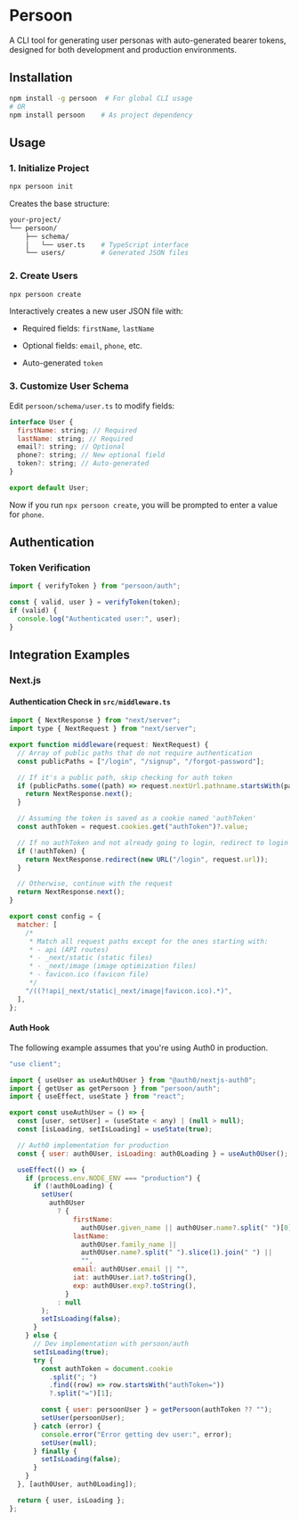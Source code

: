 # Persoon

A CLI tool for generating user personas with auto-generated bearer tokens, designed for both development and production environments.

## Installation

```bash
npm install -g persoon  # For global CLI usage
# OR
npm install persoon    # As project dependency
```

## Usage

### 1. Initialize Project

```bash
npx persoon init
```

Creates the base structure:

```bash
your-project/
└── persoon/
    ├── schema/
    │   └── user.ts    # TypeScript interface
    └── users/         # Generated JSON files
```

### 2. Create Users

```bash
npx persoon create
```

Interactively creates a new user JSON file with:

- Required fields: `firstName`, `lastName`

- Optional fields: `email`, `phone`, etc.

- Auto-generated `token`

### 3. Customize User Schema

Edit `persoon/schema/user.ts` to modify fields:

```javascript
interface User {
  firstName: string; // Required
  lastName: string; // Required
  email?: string; // Optional
  phone?: string; // New optional field
  token?: string; // Auto-generated
}

export default User;
```

Now if you run `npx persoon create`, you will be prompted to enter a value for `phone`.

## Authentication

### Token Verification

```javascript
import { verifyToken } from "persoon/auth";

const { valid, user } = verifyToken(token);
if (valid) {
  console.log("Authenticated user:", user);
}
```

## Integration Examples

### Next.js

#### Authentication Check in `src/middleware.ts`

```javascript
import { NextResponse } from "next/server";
import type { NextRequest } from "next/server";

export function middleware(request: NextRequest) {
  // Array of public paths that do not require authentication
  const publicPaths = ["/login", "/signup", "/forgot-password"];

  // If it's a public path, skip checking for auth token
  if (publicPaths.some((path) => request.nextUrl.pathname.startsWith(path))) {
    return NextResponse.next();
  }

  // Assuming the token is saved as a cookie named 'authToken'
  const authToken = request.cookies.get("authToken")?.value;

  // If no authToken and not already going to login, redirect to login
  if (!authToken) {
    return NextResponse.redirect(new URL("/login", request.url));
  }

  // Otherwise, continue with the request
  return NextResponse.next();
}

export const config = {
  matcher: [
    /*
     * Match all request paths except for the ones starting with:
     * - api (API routes)
     * - _next/static (static files)
     * - _next/image (image optimization files)
     * - favicon.ico (favicon file)
     */
    "/((?!api|_next/static|_next/image|favicon.ico).*)",
  ],
};
```

#### Auth Hook

The following example assumes that you're using Auth0 in production.

```javascript
"use client";

import { useUser as useAuth0User } from "@auth0/nextjs-auth0";
import { getUser as getPersoon } from "persoon/auth";
import { useEffect, useState } from "react";

export const useAuthUser = () => {
  const [user, setUser] = (useState < any) | (null > null);
  const [isLoading, setIsLoading] = useState(true);

  // Auth0 implementation for production
  const { user: auth0User, isLoading: auth0Loading } = useAuth0User();

  useEffect(() => {
    if (process.env.NODE_ENV === "production") {
      if (!auth0Loading) {
        setUser(
          auth0User
            ? {
                firstName:
                  auth0User.given_name || auth0User.name?.split(" ")[0] || "",
                lastName:
                  auth0User.family_name ||
                  auth0User.name?.split(" ").slice(1).join(" ") ||
                  "",
                email: auth0User.email || "",
                iat: auth0User.iat?.toString(),
                exp: auth0User.exp?.toString(),
              }
            : null
        );
        setIsLoading(false);
      }
    } else {
      // Dev implementation with persoon/auth
      setIsLoading(true);
      try {
        const authToken = document.cookie
          .split("; ")
          .find((row) => row.startsWith("authToken="))
          ?.split("=")[1];

        const { user: persoonUser } = getPersoon(authToken ?? "");
        setUser(persoonUser);
      } catch (error) {
        console.error("Error getting dev user:", error);
        setUser(null);
      } finally {
        setIsLoading(false);
      }
    }
  }, [auth0User, auth0Loading]);

  return { user, isLoading };
};
```
